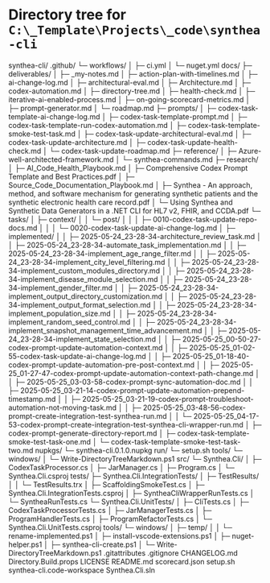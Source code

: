 # Directory tree for `C:\_Template\Projects\_code\synthea-cli`

synthea-cli/
.github/
└─ workflows/
│   ├─ ci.yml
│   └─ nuget.yml
docs/
├─ deliverables/
│   ├─ _my-notes.md
│   ├─ action-plan-with-timelines.md
│   ├─ ai-change-log.md
│   ├─ architectural-eval.md
│   ├─ Architecture.md
│   ├─ codex-automation.md
│   ├─ directory-tree.md
│   ├─ health-check.md
│   ├─ iterative-ai-enabled-process.md
│   ├─ on-going-scorecard-metrics.md
│   ├─ prompt-generator.md
│   └─ roadmap.md
├─ prompts/
│   ├─ codex-task-template-ai-change-log.md
│   ├─ codex-task-template-prompt.md
│   ├─ codex-task-template-run-codex-automation.md
│   ├─ codex-task-template-smoke-test-task.md
│   ├─ codex-task-update-architectural-eval.md
│   ├─ codex-task-update-architecture.md
│   ├─ codex-task-update-health-check.md
│   └─ codex-task-update-roadmap.md
├─ reference/
│   ├─ Azure-well-architected-framework.md
│   └─ synthea-commands.md
├─ research/
│   ├─ AI_Code_Health_Playbook.md
│   ├─ Comprehensive Codex Prompt Template and Best Practices.pdf
│   ├─ Source_Code_Documentation_Playbook.md
│   ├─ Synthea - An approach, method, and software mechanism for generating synthetic patients and the synthetic electronic health care record.pdf
│   └─ Using Synthea and Synthetic Data Generators in a .NET CLI for HL7 v2, FHIR, and CCDA.pdf
└─ tasks/
│   ├─ context/
│   │   └─ post/
│   │   │   ├─ 0010-codex-task-update-repo-docs.md
│   │   │   └─ 0020-codex-task-update-ai-change-log.md
│   ├─ implemented/
│   │   ├─ 2025-05-24_23-28-34-architecture_review_task.md
│   │   ├─ 2025-05-24_23-28-34-automate_task_implementation.md
│   │   ├─ 2025-05-24_23-28-34-implement_age_range_filter.md
│   │   ├─ 2025-05-24_23-28-34-implement_city_level_filtering.md
│   │   ├─ 2025-05-24_23-28-34-implement_custom_modules_directory.md
│   │   ├─ 2025-05-24_23-28-34-implement_disease_module_selection.md
│   │   ├─ 2025-05-24_23-28-34-implement_gender_filter.md
│   │   ├─ 2025-05-24_23-28-34-implement_output_directory_customization.md
│   │   ├─ 2025-05-24_23-28-34-implement_output_format_selection.md
│   │   ├─ 2025-05-24_23-28-34-implement_population_size.md
│   │   ├─ 2025-05-24_23-28-34-implement_random_seed_control.md
│   │   ├─ 2025-05-24_23-28-34-implement_snapshot_management_time_advancement.md
│   │   ├─ 2025-05-24_23-28-34-implement_state_selection.md
│   │   ├─ 2025-05-25_00-50-27-codex-prompt-update-automation-context.md
│   │   ├─ 2025-05-25_01-02-55-codex-task-update-ai-change-log.md
│   │   ├─ 2025-05-25_01-18-40-codex-prompt-update-automation-pre-post-context.md
│   │   ├─ 2025-05-25_01-27-47-codex-prompt-update-automation-context-path-change.md
│   │   ├─ 2025-05-25_03-03-58-codex-prompt-sync-automation-doc.md
│   │   ├─ 2025-05-25_03-21-14-codex-prompt-update-automation-prepend-timestamp.md
│   │   ├─ 2025-05-25_03-21-19-codex-prompt-troubleshoot-automation-not-moving-task.md
│   │   ├─ 2025-05-25_03-48-56-codex-prompt-create-integration-test-synthea-run.md
│   │   └─ 2025-05-25_04-17-53-codex-prompt-create-integration-test-synthea-cli-wrapper-run.md
│   ├─ codex-prompt-generate-directory-report.md
│   ├─ codex-task-template-smoke-test-task-one.md
│   └─ codex-task-template-smoke-test-task-two.md
nupkgs/
└─ synthea-cli.0.1.0.nupkg
run/
└─ setup.sh
tools/
└─ windows/
│   └─ Write-DirectoryTreeMarkdown.ps1
src/
└─ Synthea.Cli/
│   ├─ CodexTaskProcessor.cs
│   ├─ JarManager.cs
│   ├─ Program.cs
│   └─ Synthea.Cli.csproj
tests/
├─ Synthea.Cli.IntegrationTests/
│   ├─ TestResults/
│   │   └─ TestResults.trx
│   ├─ ScaffoldingSmokeTest.cs
│   ├─ Synthea.Cli.IntegrationTests.csproj
│   ├─ SyntheaCliWrapperRunTests.cs
│   └─ SyntheaRunTests.cs
└─ Synthea.Cli.UnitTests/
│   ├─ CliTests.cs
│   ├─ CodexTaskProcessorTests.cs
│   ├─ JarManagerTests.cs
│   ├─ ProgramHandlerTests.cs
│   ├─ ProgramRefactorTests.cs
│   └─ Synthea.Cli.UnitTests.csproj
tools/
└─ windows/
│   ├─ temp/
│   │   └─ rename-implemented.ps1
│   ├─ install-vscode-extensions.ps1
│   ├─ nuget-helper.ps1
│   ├─ synthea-cli-create.ps1
│   └─ Write-DirectoryTreeMarkdown.ps1
.gitattributes
.gitignore
CHANGELOG.md
Directory.Build.props
LICENSE
README.md
scorecard.json
setup.sh
synthea-cli.code-workspace
Synthea.Cli.sln
